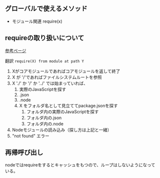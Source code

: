 ## グローバルで使えるメソッド
- モジュール関連
require(x)

## requireの取り扱いについて
[参考ページ](https://nodejs.org/api/modules.html#modules_all_together)

翻訳
`require(X) from module at path Y`
1. Xがコアモジュールであればコアモジュールを返して終了
1. X が '/'であればファイルシステムルートを参照
1. X './' か '/' か '../' では始まっていれば、
    1. 実際のJavaScriptを探す
    1. .json
    1. .node
    1. X をフォルダ名として見立ててpackage.jsonを探す
        1. フォルダ内の実際のJavaScriptを探す
        1. フォルダ内の.json
        1. フォルダ内の.node
1. Nodeモジュールの読み込み（探し方は上記と一緒）
1. "not found" エラー

## 再帰呼び出し
nodeではrequireをするとキャッシュをもつので、ループはしないようになっている。